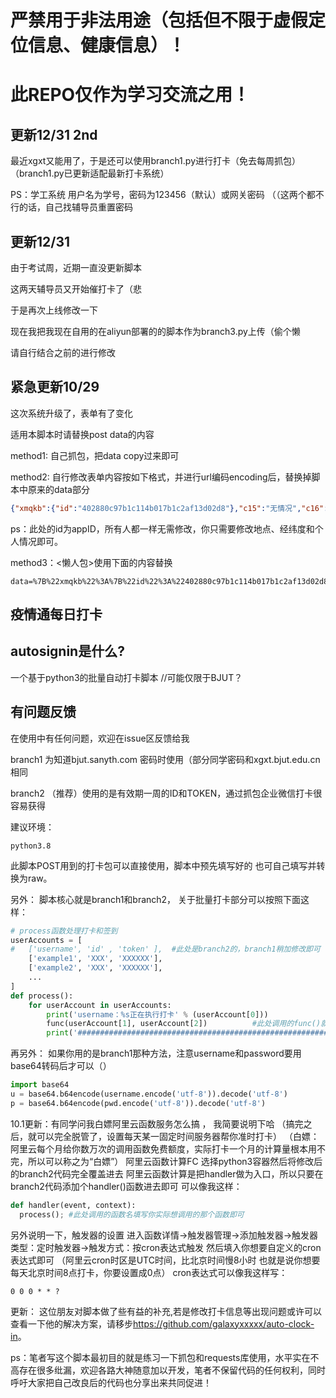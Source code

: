 # 严禁用于非法用途（包括但不限于虚假定位信息、健康信息）！
# 此REPO仅作为学习交流之用！
## **更新12/31 2nd**
最近xgxt又能用了，于是还可以使用branch1.py进行打卡（免去每周抓包）（branch1.py已更新适配最新打卡系统）

PS：学工系统 用户名为学号，密码为123456（默认）或网关密码 （（这两个都不行的话，自己找辅导员重置密码

## **更新12/31**
由于考试周，近期一直没更新脚本

这两天辅导员又开始催打卡了（悲

于是再次上线修改一下

现在我把我现在自用的在aliyun部署的的脚本作为branch3.py上传（偷个懒

请自行结合之前的进行修改
## 紧急更新10/29
这次系统升级了，表单有了变化

适用本脚本时请替换post data的内容

method1: 自己抓包，把data copy过来即可

method2: 自行修改表单内容按如下格式，并进行url编码encoding后，替换掉脚本中原来的data部分
```json
{"xmqkb":{"id":"402880c97b1c114b017b1c2af13d02d8"},"c15":"无情况","c16":"在校且住宿","c17":"在京","c18":"低风险地区","c12":"北京市,北京市,朝阳区,","type":"YQSJSB","location_longitude":116.21161177441111,"location_latitude":39.98611115356111,"location_address":"北京市朝阳区平乐园100号北京工业大学"}
```
ps：此处的id为appID，所有人都一样无需修改，你只需要修改地点、经纬度和个人情况即可。

method3：<懒人包>使用下面的内容替换
```
data=%7B%22xmqkb%22%3A%7B%22id%22%3A%22402880c97b1c114b017b1c2af13d02d8%22%7D%2C%22c15%22%3A%22%E6%97%A0%E6%83%85%E5%86%B5%22%2C%22c16%22%3A%22%E5%9C%A8%E6%A0%A1%E4%B8%94%E4%BD%8F%E5%AE%BF%22%2C%22c17%22%3A%22%E5%9C%A8%E4%BA%AC%22%2C%22c18%22%3A%22%E4%BD%8E%E9%A3%8E%E9%99%A9%E5%9C%B0%E5%8C%BA%22%2C%22c12%22%3A%22%E5%8C%97%E4%BA%AC%E5%B8%82%2C%E5%8C%97%E4%BA%AC%E5%B8%82%2C%E6%9C%9D%E9%98%B3%E5%8C%BA%2C%22%2C%22type%22%3A%22YQSJSB%22%2C%22location_longitude%22%3A116.21161177441111%2C%22location_latitude%22%3A39.98611115356111%2C%22location_address%22%3A%22%E5%8C%97%E4%BA%AC%E5%B8%82%E6%9C%9D%E9%98%B3%E5%8C%BA%E5%B9%B3%E4%B9%90%E5%9B%AD100%E5%8F%B7%E5%8C%97%E4%BA%AC%E5%B7%A5%E4%B8%9A%E5%A4%A7%E5%AD%A6%22%7D&msgUrl=syt%2Fzzapply%2Flist.htm%3Ftype%3DYQSJSB%26xmid%3D402880c97b1c114b017b1c2af13d02d8&uploadFileStr=%7B%7D&multiSelectData=%7B%7D&type=YQSJSB
```

## 疫情通每日打卡
## autosignin是什么?
一个基于python3的批量自动打卡脚本 //可能仅限于BJUT？


## 有问题反馈
在使用中有任何问题，欢迎在issue区反馈给我

branch1 为知道bjut.sanyth.com 密码时使用（部分同学密码和xgxt.bjut.edu.cn相同

branch2 （推荐）使用的是有效期一周的ID和TOKEN，通过抓包企业微信打卡很容易获得

建议环境：
```
python3.8
```
此脚本POST用到的打卡包可以直接使用，脚本中预先填写好的
也可自己填写并转换为raw。

另外：
脚本核心就是branch1和branch2，
关于批量打卡部分可以按照下面这样：
```python
# process函数处理打卡和签到
userAccounts = [
#   ['username', 'id' , 'token' ],  #此处是branch2的，branch1稍加修改即可
    ['example1', 'XXX', 'XXXXXX'],
    ['example2', 'XXX', 'XXXXXX'],
    ...
]
def process():
    for userAccount in userAccounts:
        print('username：%s正在执行打卡' % (userAccount[0]))
        func(userAccount[1], userAccount[2])          #此处调用的func()就是脚本的主体部分
        print('############################################################')
```
再另外：
如果你用的是branch1那种方法，注意username和password要用base64转码后才可以（）
```python
import base64
u = base64.b64encode(username.encode('utf-8')).decode('utf-8')
p = base64.b64encode(pwd.encode('utf-8')).decode('utf-8')
```
10.1更新：有同学问我白嫖阿里云函数服务怎么搞 ， 我简要说明下哈
（搞完之后，就可以完全脱管了，设置每天某一固定时间服务器帮你准时打卡）
（白嫖：阿里云每个月给你数万次的调用函数免费额度，实际打卡一个月的计算量根本用不完，所以可以称之为“白嫖”）
阿里云函数计算FC 选择python3容器然后将修改后的branch2代码完全覆盖进去
阿里云函数计算是把handler做为入口，所以只要在branch2代码添加个handler()函数进去即可
可以像我这样：
```python
def handler(event, context):
  process(); #此处调用的函数名填写你实际想调用的那个函数即可
```
另外说明一下，触发器的设置
进入函数详情->触发器管理->添加触发器->触发器类型：定时触发器->触发方式：按cron表达式触发
然后填入你想要自定义的cron表达式即可
（阿里云cron时区是UTC时间，比北京时间慢8小时
也就是说你想要每天北京时间8点打卡，你要设置成0点）
cron表达式可以像我这样写：
```
0 0 0 * * ?
```

更新： 这位朋友对脚本做了些有益的补充,若是修改打卡信息等出现问题或许可以查看一下他的解决方案，请移步<https://github.com/galaxyxxxxx/auto-clock-in>。

ps：笔者写这个脚本最初目的就是练习一下抓包和requests库使用，水平实在不高存在很多纰漏，欢迎各路大神随意加以开发，笔者不保留代码的任何权利，同时呼吁大家把自己改良后的代码也分享出来共同促进！
